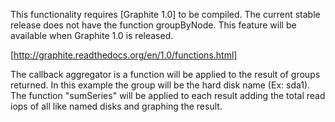This functionality requires [Graphite 1.0] to be
compiled. The current stable release does not have the
function groupByNode. This feature will be available
when Graphite 1.0 is released.

[http://graphite.readthedocs.org/en/1.0/functions.html]

The callback aggregator is a function will be applied
to the result of groups returned. In this example the
group will be the hard disk name (Ex: sda1). The 
function "sumSeries" will be applied to each result 
adding the total read iops of all like named disks
and graphing the result.

[1]: http://graphite.readthedocs.org/en/1.0/functions.html        "Graphite 1.0"
